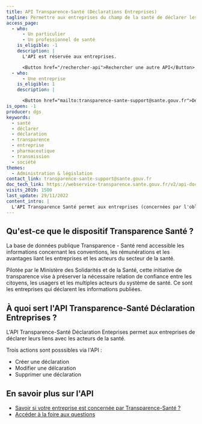 ```yaml
---
title: API Transparence-Santé (Déclarations Entreprises)
tagline: Permettre aux entreprises du champ de la santé de déclarer les liens qu'elles ont avec les acteurs de la santé.
access_page: 
  - who:
      - Un particulier
      - Un professionnel de santé
    is_eligible: -1
    description: |
      L'API est réservée aux entreprises.

      <Button href="/rechercher-api">Rechercher une autre API</Button>
  - who:
      - Une entreprise
    is_eligible: 1
    description: |

      <Button href="mailto:transparence-sante-support@sante.gouv.fr">Demander un accès à l'API</Button>
is_open: -1
producer: dgs
keywords:
  - santé
  - déclarer
  - déclaration
  - transparence
  - entreprise
  - pharmaceutique
  - transmission
  - société
themes:
  - Administration & législation
contact_link: transparence-sante-support@sante.gouv.fr
doc_tech_link: https://webservice-transparence.sante.gouv.fr/v2/api-docs
visits_2019: 1500
last_update: 29/11/2022
content_intro: |
  L'API Transparence Santé permet aux entreprises (concernées par l'obligation de déclaration) d'alimeter [la base Transparence Santé](https://www.transparence.sante.gouv.fr/pages/accueil/).
---
```


## Qu'est-ce que le dispositif Transparence Santé ?

La base de données publique Transparence - Santé rend accessible les informations concernant les conventions, les rémunérations et les avantages liant les entreprises et les acteurs du secteur de la santé. 

Pilotée par le Ministère des Solidarités et de la Santé, cette initiative de transparence vise à préserver la nécessaire relation de confiance entre les citoyens, les usagers et les multiples acteurs du système de santé. Ce sont les entreprises qui déclarent les informations publiées.

## À quoi sert l'API Transparence-Santé Déclaration Entreprises ?

L'API Transparence-Santé Déclaration Enteprises permet aux entreprises de déclarer leurs liens avec les acteurs de la santé.

Trois actions sont posssibles via l'API :
- Créer une déclaration
- Modifier une délcaration
- Supprimer une déclaration

## En savoir plus sur l'API

- [Savoir si votre entreprise est concernée par Transparence-Santé ?](https://www.transparence.sante.gouv.fr/pages/entreprises/)
- [Accéder à la foire aux questions](https://www.entreprises-transparence.sante.gouv.fr/content/pdf/DocumentFAQ.pdf)